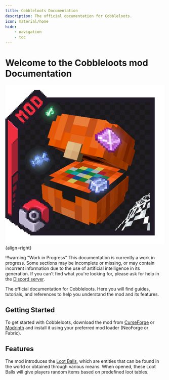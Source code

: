 ```yaml
---
title: Cobbleloots Documentation
description: The official documentation for Cobbleloots.
icon: material/home
hide:
    - navigation
    - toc
---
```


# Welcome to the Cobbleloots mod Documentation
![Cobbleloots Logo](assets/halloween-logo.png){align=right}

!!!warning "Work in Progress"
    This documentation is currently a work in progress. Some sections may be incomplete or missing, or may contain incorrent information due to the use of artificial intelligence in its generation. If you can't find what you're looking for, please ask for help in the [Discord server](https://discord.gg/kbykWUH5dV).

The official documentation for Cobbleloots. Here you will find guides, tutorials, and references to help you understand the mod and its features.

## Getting Started
To get started with Cobbleloots, download the mod from [CurseForge](https://www.curseforge.com/minecraft/mc-mods/cobbleloots) or [Modrinth](https://modrinth.com/mod/cobbleloots) and install it using your preferred mod loader (NeoForge or Fabric).

## Features
The mod introduces the [Loot Balls](loot_balls/index.md), which are entities that can be found in the world or obtained through various means. When opened, these Loot Balls will give players random items based on predefined loot tables.